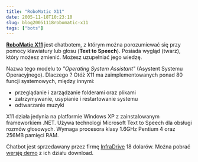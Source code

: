 ```yaml
---
title: "RoboMatic X11"
date: 2005-11-18T10:23:10
slug: blog20051118robomatic-x11
tags: ["bots"]
---
```


<a href="http://www.infradrive.com/robomatic.php"><strong>RoboMatic X11</strong></a> jest chatbotem, z którym można porozumiewać się przy pomocy klawiatury lub głosu (**Text to Speech**).  Posiada wygląd (twarz), który możesz zmienić. Możesz uzupełniać jego wiedzę.

Nazwa tego modelu to <em>"Operating System Assistant"</em> (Asystent Systemu Operacyjnego).  Dlaczego ? Otóż X11 ma zaimplementowanych ponad 80 funcji systemowych, między innymi:

* przeglądanie i zarządzanie folderami oraz plikami
* zatrzymywanie, usypianie i restartowanie systemu
* odtwarzanie muzyki

X11 działa jedynia na platformie Windows XP z zainstalowanym frameworkiem .NET. Używa technologi Microsoft Text to Speech dla obsługi rozmów głosowych. 
Wymaga procesora klasy 1.6GHz Pentium 4 oraz 256MB pamięci RAM.

Chatbot jest sprzedawany przez firmę <a href="http://www.infradrive.com/">InfraDrive</a> 18 dolarów. Można pobrać <a href="http://www.infradrive.com/downloads.php">wersję demo</a> z ich działu download.
